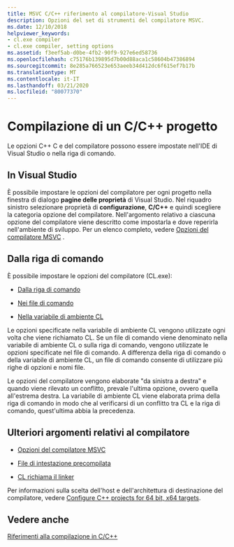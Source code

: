 ```yaml
---
title: MSVC C/C++ riferimento al compilatore-Visual Studio
description: Opzioni del set di strumenti del compilatore MSVC.
ms.date: 12/10/2018
helpviewer_keywords:
- cl.exe compiler
- cl.exe compiler, setting options
ms.assetid: f3eef5ab-d0be-4fb2-90f9-927e6ed58736
ms.openlocfilehash: c75176b139895d7b00d88aca1c58604b47386894
ms.sourcegitcommit: 8e285a766523e653aeeb34d412dc6f615ef7b17b
ms.translationtype: MT
ms.contentlocale: it-IT
ms.lasthandoff: 03/21/2020
ms.locfileid: "80077370"
---
```

# <a name="compiling-a-cc-project"></a>Compilazione di un C/C++ progetto

Le opzioni C++ C e del compilatore possono essere impostate nell'IDE di Visual Studio o nella riga di comando.

## <a name="in-visual-studio"></a>In Visual Studio

È possibile impostare le opzioni del compilatore per ogni progetto nella finestra di dialogo **pagine delle proprietà** di Visual Studio. Nel riquadro sinistro selezionare proprietà di **configurazione**, **C/C++**  e quindi scegliere la categoria opzione del compilatore. Nell'argomento relativo a ciascuna opzione del compilatore viene descritto come impostarla e dove reperirla nell'ambiente di sviluppo. Per un elenco completo, vedere [Opzioni del compilatore MSVC](compiler-options.md) .

## <a name="from-the-command-line"></a>Dalla riga di comando

È possibile impostare le opzioni del compilatore (CL.exe):

- [Dalla riga di comando](compiler-command-line-syntax.md)

- [Nei file di comando](cl-command-files.md)

- [Nella variabile di ambiente CL](cl-environment-variables.md)

Le opzioni specificate nella variabile di ambiente CL vengono utilizzate ogni volta che viene richiamato CL. Se un file di comando viene denominato nella variabile di ambiente CL o sulla riga di comando, vengono utilizzate le opzioni specificate nel file di comando. A differenza della riga di comando o della variabile di ambiente CL, un file di comando consente di utilizzare più righe di opzioni e nomi file.

Le opzioni del compilatore vengono elaborate "da sinistra a destra" e quando viene rilevato un conflitto, prevale l'ultima opzione, ovvero quella all'estrema destra. La variabile di ambiente CL viene elaborata prima della riga di comando in modo che al verificarsi di un conflitto tra CL e la riga di comando, quest'ultima abbia la precedenza.

## <a name="additional-compiler-topics"></a>Ulteriori argomenti relativi al compilatore

- [Opzioni del compilatore MSVC](compiler-options.md)

- [File di intestazione precompilata](../creating-precompiled-header-files.md)

- [CL richiama il linker](cl-invokes-the-linker.md)

Per informazioni sulla scelta dell'host e dell'architettura di destinazione del compilatore, vedere [Configure C++ projects for 64 bit, x64 targets](../configuring-programs-for-64-bit-visual-cpp.md).

## <a name="see-also"></a>Vedere anche

[Riferimenti alla compilazione in C/C++](c-cpp-building-reference.md)
